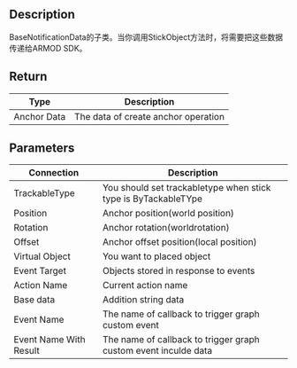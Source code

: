 ## Description

BaseNotificationData的子类。当你调用StickObject方法时，将需要把这些数据传递给ARMOD SDK。


## Return

| Type          | Description                         |
| ------------- | ----------------------------------- |
| ​​Anchor Data | The data of create anchor operation |

## Parameters

| Connection             | Description                                                     |
| ---------------------- | --------------------------------------------------------------- |
| TrackableType          | You should set trackabletype when stick type is ByTackableTYpe  |
| Position               | Anchor position(world position)                                 |
| Rotation               | Anchor rotation(worldrotation)                                  |
| Offset                 | Anchor offset position(local position)                          |
| Virtual Object         | You want to placed object                                       |
| Event Target           | Objects stored in response to events                            |
| Action Name            | Current action name                                             |
| Base data              | Addition string data                                            |
| Event Name             | The name of callback to trigger graph custom event              |
| Event Name With Result | The name of callback to trigger graph custom event inculde data |
